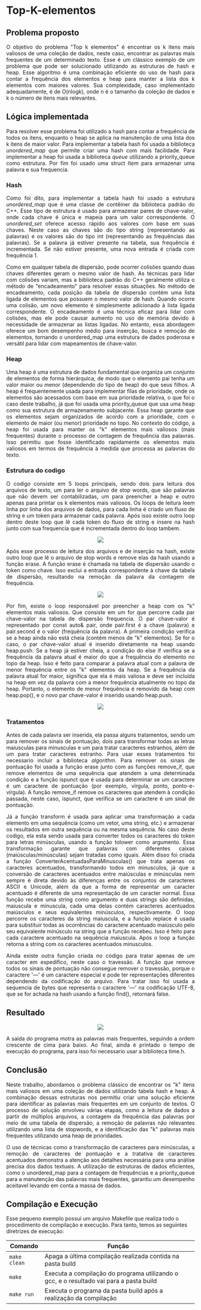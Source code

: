 # Top-K-elementos

## Problema proposto
<p align="justify">
O objetivo do problema "Top k elementos" é encontrar os k itens mais valiosos de uma coleção de dados, neste caso, encontrar as palavras mais frequentes de um determinado texto. Esse é um clássico exemplo de um problema que pode ser solucionado utilizando as estruturas de hash e heap. Esse algoritmo é uma combinação eficiente do uso de hash para contar a frequência dos elementos e heap para manter a lista dos k elementos com maiores valores. Sua complexidade, caso implementado adequadamente, é de O(nlogk), onde n é o tamanho da coleção de dados e k o número de itens mais relevantes.

## Lógica implementada
<p align="justify">
Para resolver esse problema foi utilizado a hash para contar a frequência de todos os itens, enquanto o heap se aplica na manutenção de uma lista dos k itens de maior valor. Para implementar a tabela hash foi usada a biblioteca <i>unordered_map</i> que permite criar uma hash com mais facilidade. Para implementar a heap foi usada a biblioteca <i>queue</i> utilizando a priority_queue como estrutura. Por fim foi usado uma struct <i>Item</i> para armazenar uma palavra e sua frequencia.

### Hash
<p align="justify">
Como foi dito, para implementar a tabela hash foi usado a estrutura <i>unordered_map</i> que é uma classe de contêiner da biblioteca padrão do C++. Esse tipo de estrutura é usado para armazenar pares de chave-valor, onde cada chave é única e mapeia para um valor correspondente. O <i>unordered_set</i> oferece acesso rápido aos valores com base em suas chaves. Neste caso as chaves são do tipo string (representando as palavras) e os valores são do tipo int (representando as frequências das palavras).  Se a palavra já estiver presente na tabela, sua frequência é incrementada. Se não estiver presente, uma nova entrada é criada com frequência 1.

<p align="justify">
Como em qualquer tabela de dispersão, pode ocorrer colisões quando duas chaves diferentes geram o mesmo valor de hash. As técnicas para lidar com colisões variam, mas a biblioteca padrão do C++ geralmente utiliza o método de "encadeamento" para resolver essas situações. No método de encadeamento, cada posição da tabela de dispersão contém uma lista ligada de elementos que possuem o mesmo valor de hash. Quando ocorre uma colisão, um novo elemento é simplesmente adicionado à lista ligada correspondente. O encadeamento é uma técnica eficaz para lidar com colisões, mas ele pode causar aumento no uso de memória devido à necessidade de armazenar as listas ligadas. No entanto, essa abordagem oferece um bom desempenho médio para inserção, busca e remoção de elementos, tornando o unordered_map uma estrutura de dados poderosa e versátil para lidar com mapeamentos de chave-valor. 

### Heap
<p align="justify">
Uma heap é uma estrutura de dados fundamental que organiza um conjunto de elementos de forma hierárquica, de modo que o elemento pai tenha um valor maior ou menor (dependendo do tipo de heap) do que seus filhos. A heap é frequentemente usada para implementar filas de prioridade, onde os elementos são acessados com base em sua prioridade relativa, o que foi o caso deste trabalho, já que foi usada uma priority_queue que usa uma heap como sua estrutura de armazenamento subjacente. Essa heap garante que os elementos sejam organizados de acordo com a prioridade, com o elemento de maior (ou menor) prioridade no topo. No contexto do código, a heap foi usada para manter os "k" elementos mais valiosos (mais frequentes) durante o processo de contagem de frequência das palavras. Isso permitiu que fosse identificado rapidamente os elementos mais valiosos em termos de frequência à medida que processa as palavras do texto.

### Estrutura do codigo
<p align="justify">
O codigo consiste em 5 loops principais, sendo dois para leitura dos arquivos de texto, um para ler o arquivo de stop words, que são palavras que não devem ser contabilizadas, um para preencher a heap e outro apenas para printar os k elementos mais valiosos. Os loops de leitura leem linha por linha dos arquivos de dados, para cada linha é criado um fluxo de string e um token para armazenar cada palavra. Após isso existe outro loop dentro deste loop que lê cada token do fluxo de string e insere na hash junto com sua frequencia que é incrementada dentro do loop tambem.

<p align="center">
<img src="images/leitura.JPG">
</p>

<p align="justify">
Após esse processo de leitura dos arquivos e de inserção na hash, existe outro loop que lê o arquivo de stop words e remove elas da hash usando a função erase. A função erase é chamada na tabela de dispersão usando o token como chave. Isso exclui a entrada correspondente à chave da tabela de dispersão, resultando na remoção da palavra da contagem de frequência.

<p align="center">
<img src="images/sw.JPG">
</p>

<p align="justify">
Por fim, existe o loop responsável por preencher a heap com os "k" elementos mais valiosos. Que consiste em um for que percorre cada par chave-valor na tabela de dispersão frequencia. O par chave-valor é representado por const auto& pair, onde pair.first é a chave (palavra) e pair.second é o valor (frequência da palavra). A primeira condição verifica se a heap ainda não está cheia (contém menos de "k" elementos). Se for o caso, o par chave-valor atual é inserido diretamente na heap usando heap.push. Se a heap já estiver cheia, a condição do else if verifica se a frequência da palavra atual é maior do que a frequência do elemento no topo da heap. Isso é feito para comparar a palavra atual com a palavra de menor frequência entre os "k" elementos da heap. Se a frequência da palavra atual for maior, significa que ela é mais valiosa e deve ser incluída na heap em vez da palavra com a menor frequência atualmente no topo da heap. Portanto, o elemento de menor frequência é removido da heap com heap.pop(), e o novo par chave-valor é inserido usando heap.push.

<p align="center">
<img src="images/heap.JPG">
</p>
 
### Tratamentos
<p align="justify">
Antes de cada palavra ser inserida, ela passa alguns tratamentos, sendo um para remover os sinais de pontuação, dois para transformar todas as letras maiusculas para minusculas e um para tratar caracteres estranhos, além de um para tratar caracteres estranho. Para usar esses tratamentos foi necessario incluir a biblioteca <i>algorithm</i>. Para remover os sinais de pontuação foi usada a função erase junto com as funções remove_if, que remove elementos de uma sequência que atendem a uma determinada condição e a função ispunct que é usada para determinar se um caractere é um caractere de pontuação (por exemplo, vírgula, ponto, ponto-e-vírgula). A função remove_if remove os caracteres que atendem à condição passada, neste caso, ispunct, que verifica se um caractere é um sinal de pontuação.
<p align="justify">
Já a função transform é usada para aplicar uma transformação a cada elemento em uma sequência (como um vetor, uma string, etc.) e armazenar os resultados em outra sequência ou na mesma sequência. No caso deste codigo, ela esta sendo usada para converter todos os caracteres do token para letras minúsculas, usando a função tolower como argumento. Essa transformação garante que palavras com diferentes caixas (maiúsculas/minúsculas) sejam tratadas como iguais. Além disso foi criada a função ConverterAcentuadasParaMinusculas() que trata apenas os caracteres acentuados, transformando todos em minusculos, já que a conversão de caracteres acentuados entre maiúsculas e minúsculas nem sempre é direta devido às diferenças entre os conjuntos de caracteres ASCII e Unicode, além da que a forma de representar um caracter acentuado é diferente de uma representação de um caracter normal. Essa função recebe uma string como argumento e duas strings são definidas, maiuscula e minuscula, cada uma delas contém caracteres acentuados maiúsculos e seus equivalentes minúsculos, respectivamente. O loop percorre os caracteres da string maiuscula, e a função replace é usada para substituir todas as ocorrências do caractere acentuado maiúsculo pelo seu equivalente minúsculo na string que a função recebeu. Isso é feito para cada caractere acentuado na sequência maiuscula. Após o loop a função retorna a string com os caracteres acentuados minusculos.
<p align="justify">
Ainda existe outra função criada no código para tratar apenas de um caracter em espedifico, neste caso o travessão. A função que remove todos os sinais de pontuação não consegue remover o travessão, porque o caractere '—' é um caractere especial e pode ter representações diferentes dependendo da codificação do arquivo. Para tratar isso foi usada a sequencia de bytes que representa o caractere '—' na codificação UTF-8, que se for achada na hash usando a função find(), retornará false.

## Resultado

<p align="center">
<img src="images/print.JPG">
</p>

<p align="justify">
A saida do programa motra as palavras mais frequentes, seguindo a ordem crescente de cima para baixo. Ao final, ainda é printado o tempo de execução do programa, para isso foi necessario usar a biblioteca time.h.

## Conclusão
<p align="justify">
Neste trabalho, abordamos o problema clássico de encontrar os "k" itens mais valiosos em uma coleção de dados utilizando tabela hash e heap. A combinação dessas estruturas nos permitiu criar uma solução eficiente para identificar as palavras mais frequentes em um conjunto de textos. O processo de solução envolveu várias etapas, como a leitura de dados a partir de múltiplos arquivos, a contagem da frequência das palavras por meio de uma tabela de dispersão, a remoção de palavras não relevantes utilizando uma lista de stopwords, e a identificação das "k" palavras mais frequentes utilizando uma heap de prioridades.
<p align="justify">
O uso de técnicas como a transformação de caracteres para minúsculas, a remoção de caracteres de pontuação e a tratativa de caracteres acentuados demonstra a atenção aos detalhes necessária para uma análise precisa dos dados textuais. A utilização de estruturas de dados eficientes, como o unordered_map para a contagem de frequências e a priority_queue para a manutenção das palavras mais frequentes, garantiu um desempenho aceitavel levando em conta a massa de dados.

## Compilação e Execução

Esse pequeno exemplo possui um arquivo Makefile que realiza todo o procedimento de compilação e execução. Para tanto, temos as seguintes diretrizes de execução:


| Comando                |  Função                                                                                           |
| -----------------------| ------------------------------------------------------------------------------------------------- |
|  `make clean`          | Apaga a última compilação realizada contida na pasta build                                        |
|  `make`                | Executa a compilação do programa utilizando o gcc, e o resultado vai para a pasta build           |
|  `make run`            | Executa o programa da pasta build após a realização da compilação                                 |
